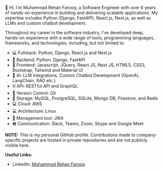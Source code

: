 👋 Hi, I'm Muhammad Rehan Farooq, a Software Engineer with over 6 years of hands-on experience in building and delivering scalable applications. My expertise includes Python (Django, FastAPI), React.js, Next.js, as well as LLMs and custom chatbot development.

Throughout my career in the software industry, I've developed deep, hands-on experience with a wide range of tools, programming languages, frameworks, and technologies, including, but not limited to:

- 💻 Fullstack: Python, Django, React.js and Next.js
- 🤖 Backend: Python, Django, FastAPI
- 🎨 Frontend: Javascript, JQuery, React JS, Next JS, HTML5, CSS3, Bootstrap, Tailwind and Material UI
- 🤖 AI: LLM Integrations, Custom Chatbot Development (OpenAI, LangChain, RAG etc.)
- ⛓️ API: RESTful API and GraphQL
- 🔗 Version Control: Git
- 💾 Storage: MySQL, PostgreSQL, SQLite, Mongo DB, Firestore, and Redis
- 💻 Cloud: AWS
- 💻 Architecture: Linux
- 🔭 Management tool: JIRA
- ☎️ Communication: Slack, Teams, Zoom, Skype and Google Meet

**NOTE:** This is my personal GitHub profile. Contributions made to company-specific projects are hosted in private repositories and are not publicly visible here.

**Useful Links:**

- LinkedIn: [Muhammad Rehan Farooq](http://linkedin.com/in/m-rehan-farooq)
